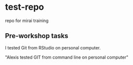 # test-repo
 repo for mirai training


## Pre-workshop tasks


I tested Git from RStudio on personal computer.

"Alexis tested GIT from command line on personal computer" 

